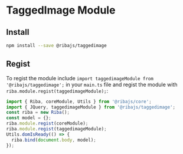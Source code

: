# TaggedImage Module

## Install

```bash
npm install --save @ribajs/taggedimage
```

## Regist

To regist the module include `import taggedimageModule from '@ribajs/taggedimage';` in your `main.ts` file and regist the module with `riba.module.regist(taggedimageModule);`:

```ts
import { Riba, coreModule, Utils } from '@ribajs/core';
import { JQuery, taggedimageModule } from '@ribajs/taggedimage';
const riba = new Riba();
const model = {};
riba.module.regist(coreModule);
riba.module.regist(taggedimageModule);
Utils.domIsReady(() => {
  riba.bind(document.body, model);
});
```
